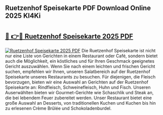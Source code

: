 ## Ruetzenhof Speisekarte PDF Download Online 2025 Kl4Ki

# <h2><a href="http://gc96na5.nevu.top/?p=Ruetzenhof+Speisekarte">🔗 👉🔴 Ruetzenhof Speisekarte 2025 PDF</a></h2>

[![Ruetzenhof Speisekarte 2025 PDF](https://i.imgur.com/dBaPXMq.png)](http://gc96na5.nevu.top/?p=Ruetzenhof+Speisekarte)
Die Ruetzenhof Speisekarte ist nicht nur eine Liste von Gerichten in einem Restaurant oder Café, sondern bietet auch die Möglichkeit, ein köstliches und für Ihren Geschmack geeignetes Gericht auszuwählen. Wenn Sie nach einem leichten und frischen Gericht suchen, empfehlen wir Ihnen, unseren Salatbereich auf der Ruetzenhof Speisekarte unseres Restaurants zu besuchen. Für diejenigen, die Fleisch bevorzugen, bieten wir eine Auswahl an Gerichten auf der Ruetzenhof Speisekarte an: Rindfleisch, Schweinefleisch, Huhn und Fisch. Unseren Auserwählten bieten wir Gourmet-Gerichte wie Schaschlik und Steak an, die bei lebendem Feuer zubereitet werden. Unser Restaurant bietet eine große Auswahl an Desserts, von traditionellen Kuchen und Kuchen bis hin zu erlesenen Crème Brûlée und Schokoladenburdel.
